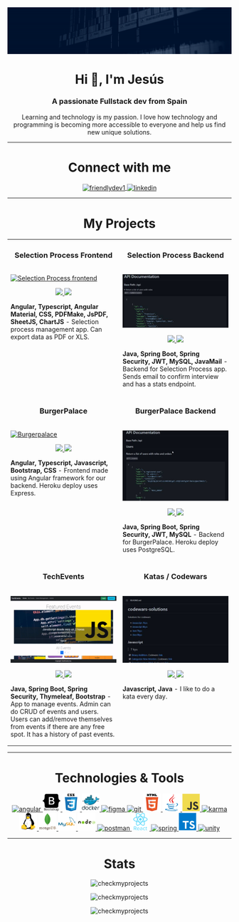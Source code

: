 <img align="center" src="./img/logo-anim.gif"/>
<h1 align="center">Hi 👋, I'm Jesús</h1>

<h3 align="center">A passionate Fullstack dev from Spain</h3>
<p align="center">Learning and technology is my passion. I love how technology and programming is becoming more accessible to everyone and help us find new unique solutions.<p>

<hr>

<h1 align="center">Connect with me</h1>
<p align="center">
    <a href="https://twitter.com/friendlydev1" target="blank">
        <img align="center" src="https://raw.githubusercontent.com/rahuldkjain/github-profile-readme-generator/master/src/images/icons/Social/twitter.svg" alt="friendlydev1" height="30" width="40" />
    </a>
    <a href="https://www.linkedin.com/in/jesus-v-dev/" target="blank">
        <img align="center" src="https://raw.githubusercontent.com/rahuldkjain/github-profile-readme-generator/master/src/images/icons/Social/linked-in-alt.svg" alt="linkedin" height="30" width="40" />
    </a>
</p>

<hr>

<h1 align="center">My Projects</h1>
<table>

  <tr>
    <td width="50%" valign="top">
      <h3 align="center">Selection Process Frontend</h3>
        <br />
        <a target="_blank" href="https://github.com/checkmyprojects/recruitment-process-frontend">
            <img src="img/selection-frontend.gif" width="100%" alt="Selection Process frontend"/>
        </a>
        <br />
        <p align="center">
          
  <a href="https://github.com/checkmyprojects/recruitment-process-frontend" target="_blank">
    <img src="https://img.shields.io/static/v1?label=|&message=REPO&color=23555f&style=plastic&logo=github&logo-color=white"/>
  </a>  
  <a href="https://github.com/checkmyprojects/recruitment-process-frontend" target="_blank">
    <img src="https://img.shields.io/static/v1?label=|&message=WEBSITE&color=cdf998&style=plastic&logo=wordpress&logo-color=white"/>
  </a>
      </p>
        <p><strong>Angular, Typescript, Angular Material, CSS, PDFMake, JsPDF, SheetJS, ChartJS</strong> - Selection process management app. Can export data as PDF or XLS.</p>
    </td>
    <td width="50%" valign="top">
      <h3 align="center">Selection Process Backend</h3>
        <br />
      <a target="_blank" href="https://github.com/checkmyprojects/recruitment-process-backend">
            <img src="img/selection-backend.jpg" width="100%"  alt="Selection Process Backend"/>
        </a>
        <br />
        <p align="center">
          
  <a href="https://github.com/checkmyprojects/recruitment-process-backend" target="_blank">
    <img src="https://img.shields.io/static/v1?label=|&message=REPO&color=23555f&style=plastic&logo=github&logo-color=white"/>
  </a>
  <a href="https://github.com/checkmyprojects/recruitment-process-backend" target="_blank">
    <img src="https://img.shields.io/static/v1?label=|&message=WEBSITE&color=cdf998&style=plastic&logo=wordpress&logo-color=white"/>
  </a>
      </p>
        <p><strong>Java, Spring Boot, Spring Security, JWT, MySQL, JavaMail</strong> - Backend for Selection Process app. Sends email to confirm interview and has a stats endpoint.</p>
    </td>
  </tr>
  
  <tr>
    <td width="50%" valign="top">
      <h3 align="center">BurgerPalace</h3>
        <br />
        <a target="_blank" href="https://github.com/checkmyprojects/burgerpalace-frontend">
            <img src="img/burgerpalace-anim.gif" width="100%" alt="Burgerpalace"/>
        </a>
        <br />
        <p align="center">
          
  <a href="https://github.com/checkmyprojects/burgerpalace-frontend" target="_blank">
    <img src="https://img.shields.io/static/v1?label=|&message=REPO&color=23555f&style=plastic&logo=github&logo-color=white"/>
  </a>  
  <a href="https://myburgerpalace.herokuapp.com/" target="_blank">
    <img src="https://img.shields.io/static/v1?label=|&message=WEBSITE&color=cdf998&style=plastic&logo=wordpress&logo-color=white"/>
  </a>
      </p>
        <p><strong>Angular, Typescript, Javascript, Bootstrap, CSS</strong> - Frontend made using Angular framework for our backend. Heroku deploy uses Express.</p>
    </td>
    <td width="50%" valign="top">
      <h3 align="center">BurgerPalace Backend</h3>
        <br />
      <a target="_blank" href="https://myburgerpalace.herokuapp.com/">
            <img src="img/burgerpalace-backend.jpg" width="100%"  alt="BurgerPalace Backend"/>
        </a>
        <br />
        <p align="center">
          
  <a href="https://github.com/checkmyprojects/burgerpalace-backend" target="_blank">
    <img src="https://img.shields.io/static/v1?label=|&message=REPO&color=23555f&style=plastic&logo=github&logo-color=white"/>
  </a>
  <a href="https://myburgerpalace.herokuapp.com/" target="_blank">
    <img src="https://img.shields.io/static/v1?label=|&message=WEBSITE&color=cdf998&style=plastic&logo=wordpress&logo-color=white"/>
  </a>
      </p>
        <p><strong>Java, Spring Boot, Spring Security, JWT, MySQL</strong> - Backend for BurgerPalace. Heroku deploy uses PostgreSQL.</p>
    </td>
  </tr>
  
  <tr>
    <td width="50%" valign="top">
      <h3 align="center">TechEvents</h3>
      <br />
        <a target="_blank" href="https://github.com/checkmyprojects/TechEvents">
          <img src="img/techevents-anim.gif" width="100%" alt="Techevents"/>
        </a>
      <br />
        <p align="center">
  <a href="https://github.com/checkmyprojects/TechEvents" target="_blank">
    <img src="https://img.shields.io/static/v1?label=|&message=REPO&color=23555f&style=plastic&logo=github&logo-color=white"/>
  </a>
  <a href="https://github.com/checkmyprojects/TechEvents" target="_blank">
    <img src="https://img.shields.io/static/v1?label=|&message=WEBSITE&color=cdf998&style=plastic&logo=wordpress&logo-color=white"/>
  </a>
      </p>
        <p><strong>Java, Spring Boot, Spring Security, Thymeleaf, Bootstrap</strong> - App to manage events. Admin can do CRUD of events and users. Users can add/remove themselves from events if there are any free spot. It has a history of past events.</p>
    </td>
    <td width="50%" valign="top">
      <h3 align="center">Katas / Codewars</h3>
        <br />
        <a target="_blank" href="https://github.com/checkmyprojects/codewars-solutions">
          <img src="img/codewars.jpg" width="100%" alt="Katas / Codewars"/>
        </a>
        <br />
        <p align="center">
          
  <a href="https://github.com/checkmyprojects/codewars-solutions" target="_blank">
    <img src="https://img.shields.io/static/v1?label=|&message=REPO&color=23555f&style=plastic&logo=github&logo-color=white"/>
  </a>
  <a href="https://github.com/checkmyprojects/codewars-solutions" target="_blank">
    <img src="https://img.shields.io/static/v1?label=|&message=WEBSITE&color=cdf998&style=plastic&logo=wordpress&logo-color=white"/>
  </a>
      </p>
        <p><strong>Javascript, Java</strong> - I like to do a kata every day.</p>
    </td>
  </tr>
</table>

<hr>

<h1 align="center">Technologies & Tools</h1>
<p align="center"> 
    <a href="https://angular.io" target="_blank" rel="noreferrer"> 
        <img src="https://angular.io/assets/images/logos/angular/angular.svg" alt="angular" width="40" height="40"/> 
    </a> 
    <a href="https://getbootstrap.com" target="_blank" rel="noreferrer"> 
        <img src="https://raw.githubusercontent.com/devicons/devicon/master/icons/bootstrap/bootstrap-plain-wordmark.svg" alt="bootstrap" width="40" height="40"/> 
    </a> 
    <a href="https://www.w3schools.com/css/" target="_blank" rel="noreferrer"> 
        <img src="https://raw.githubusercontent.com/devicons/devicon/master/icons/css3/css3-original-wordmark.svg" alt="css3" width="40" height="40"/> 
    </a> 
    <a href="https://www.docker.com/" target="_blank" rel="noreferrer"> 
        <img src="https://raw.githubusercontent.com/devicons/devicon/master/icons/docker/docker-original-wordmark.svg" alt="docker" width="40" height="40"/> 
    </a> 
    <a href="https://www.figma.com/" target="_blank" rel="noreferrer"> 
        <img src="https://www.vectorlogo.zone/logos/figma/figma-icon.svg" alt="figma" width="40" height="40"/> 
    </a> 
    <a href="https://git-scm.com/" target="_blank" rel="noreferrer"> 
        <img src="https://www.vectorlogo.zone/logos/git-scm/git-scm-icon.svg" alt="git" width="40" height="40"/> 
    </a> 
    <a href="https://www.w3.org/html/" target="_blank" rel="noreferrer"> 
        <img src="https://raw.githubusercontent.com/devicons/devicon/master/icons/html5/html5-original-wordmark.svg" alt="html5" width="40" height="40"/> 
    </a> 
    <a href="https://www.java.com" target="_blank" rel="noreferrer"> 
        <img src="https://raw.githubusercontent.com/devicons/devicon/master/icons/java/java-original.svg" alt="java" width="40" height="40"/> 
    </a> 
    <a href="https://developer.mozilla.org/en-US/docs/Web/JavaScript" target="_blank" rel="noreferrer"> 
        <img src="https://raw.githubusercontent.com/devicons/devicon/master/icons/javascript/javascript-original.svg" alt="javascript" width="40" height="40"/> 
    </a> 
    <a href="https://karma-runner.github.io/latest/index.html" target="_blank" rel="noreferrer"> 
        <img src="https://raw.githubusercontent.com/detain/svg-logos/780f25886640cef088af994181646db2f6b1a3f8/svg/karma.svg" alt="karma" width="40" height="40"/> 
    </a>
    <a href="https://www.linux.org/" target="_blank" rel="noreferrer"> 
        <img src="https://raw.githubusercontent.com/devicons/devicon/master/icons/linux/linux-original.svg" alt="linux" width="40" height="40"/> 
    </a> 
    <a href="https://www.mongodb.com/" target="_blank" rel="noreferrer"> 
        <img src="https://raw.githubusercontent.com/devicons/devicon/master/icons/mongodb/mongodb-original-wordmark.svg" alt="mongodb" width="40" height="40"/> 
    </a> 
    <a href="https://www.mysql.com/" target="_blank" rel="noreferrer"> 
        <img src="https://raw.githubusercontent.com/devicons/devicon/master/icons/mysql/mysql-original-wordmark.svg" alt="mysql" width="40" height="40"/> 
    </a> 
    <a href="https://nodejs.org" target="_blank" rel="noreferrer"> 
        <img src="https://raw.githubusercontent.com/devicons/devicon/master/icons/nodejs/nodejs-original-wordmark.svg" alt="nodejs" width="40" height="40"/> 
    </a> 
    <a href="https://postman.com" target="_blank" rel="noreferrer"> 
        <img src="https://www.vectorlogo.zone/logos/getpostman/getpostman-icon.svg" alt="postman" width="40" height="40"/> 
    </a> 
    <a href="https://reactjs.org/" target="_blank" rel="noreferrer"> 
        <img src="https://raw.githubusercontent.com/devicons/devicon/master/icons/react/react-original-wordmark.svg" alt="react" width="40" height="40"/> 
    </a> 
    <a href="https://spring.io/" target="_blank" rel="noreferrer"> 
        <img src="https://www.vectorlogo.zone/logos/springio/springio-icon.svg" alt="spring" width="40" height="40"/> 
    </a> 
    <a href="https://www.typescriptlang.org/" target="_blank" rel="noreferrer">
        <img src="https://raw.githubusercontent.com/devicons/devicon/master/icons/typescript/typescript-original.svg" alt="typescript" width="40" height="40"/> 
    </a>
    <a href="https://unity.com/" target="_blank" rel="noreferrer"> 
        <img src="https://www.vectorlogo.zone/logos/unity3d/unity3d-icon.svg" alt="unity" width="40" height="40"/> 
    </a> 
</p>

<hr>

<h1 align="center">Stats</h1>
<p align="center"><img src="https://github-readme-streak-stats.herokuapp.com/?user=checkmyprojects&theme=github-dark-blue" alt="checkmyprojects" /></p>

<p align="center"><img src="https://github-readme-stats.vercel.app/api/top-langs?username=checkmyprojects&show_icons=true&locale=en&layout=compact&theme=github_dark" alt="checkmyprojects" /></p>

<p align="center"><img src="https://github-readme-stats.vercel.app/api?username=checkmyprojects&show_icons=true&locale=en&theme=github_dark" alt="checkmyprojects" /></p>



